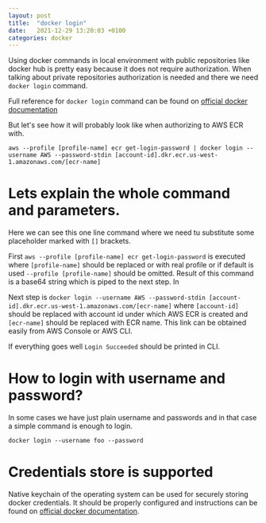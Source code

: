 ```yaml
---
layout: post
title:  "docker login"
date:   2021-12-29 13:20:03 +0100
categories: docker
---
```

Using docker commands in local environment with public repositories like docker hub is pretty easy because it does not require authorization. When talking about private repositories authorization is needed and there we need `docker login` command.

Full reference for `docker login` command can be found on [official docker documentation][official-docker-documentation]

But let's see how it will probably look like when authorizing to AWS ECR with.

```shell
aws --profile [profile-name] ecr get-login-password | docker login --username AWS --password-stdin [account-id].dkr.ecr.us-west-1.amazonaws.com/[ecr-name]
```

# Lets explain the whole command and parameters. 

Here we can see this one line command where we need tu substitute some placeholder marked with `[]` brackets. 

First `aws --profile [profile-name] ecr get-login-password` is executed where `[profile-name]` should be replaced or with real profile or if default is used `--profile [profile-name]` should be omitted. Result of this command is a base64 string which is piped to the next step. In

Next step is `docker login --username AWS --password-stdin [account-id].dkr.ecr.us-west-1.amazonaws.com/[ecr-name]` where `[account-id]` should be replaced with account id under which AWS ECR is created and `[ecr-name]` should be replaced with ECR name. This link can be obtained easily from AWS Console or AWS CLI.

If everything goes well `Login Succeeded` should be printed in CLI.

# How to login with username and password?

In some cases we have just plain username and passwords and in that case a simple command is enough to login.
```shell
docker login --username foo --password
```

# Credentials store is supported

Native keychain of the operating system can be used for securely storing docker credentials. It should be properly configured and instructions can be found on [official docker documentation][official-docker-documentation].

[official-docker-documentation]: https://docs.docker.com/engine/reference/commandline/login/